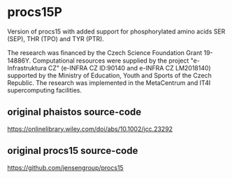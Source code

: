 # procs15P
Version of procs15 with added support for phosphorylated amino acids SER (SEP), THR (TPO) and TYR (PTR).  

The research was ﬁnanced by the Czech Science Foundation Grant 19-14886Y. Computational resources were supplied by the project "e-Infrastruktura CZ"  (e-INFRA CZ ID:90140 and e-INFRA CZ LM2018140) supported by the Ministry of Education, Youth and Sports of the Czech Republic. The research was implemented in the MetaCentrum and IT4I supercomputing facilities.

## original phaistos source-code 
https://onlinelibrary.wiley.com/doi/abs/10.1002/jcc.23292
## original procs15 source-code
https://github.com/jensengroup/procs15

